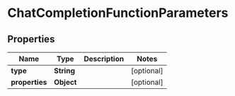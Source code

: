 

# ChatCompletionFunctionParameters


## Properties

| Name | Type | Description | Notes |
|------------ | ------------- | ------------- | -------------|
|**type** | **String** |  |  [optional] |
|**properties** | **Object** |  |  [optional] |



